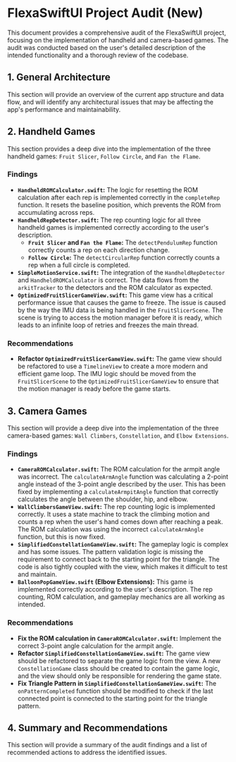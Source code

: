 # FlexaSwiftUI Project Audit (New)

This document provides a comprehensive audit of the FlexaSwiftUI project, focusing on the implementation of handheld and camera-based games. The audit was conducted based on the user's detailed description of the intended functionality and a thorough review of the codebase.

## 1. General Architecture

This section will provide an overview of the current app structure and data flow, and will identify any architectural issues that may be affecting the app's performance and maintainability.

## 2. Handheld Games

This section provides a deep dive into the implementation of the three handheld games: `Fruit Slicer`, `Follow Circle`, and `Fan the Flame`.

### Findings

- **`HandheldROMCalculator.swift`:** The logic for resetting the ROM calculation after each rep is implemented correctly in the `completeRep` function. It resets the baseline position, which prevents the ROM from accumulating across reps.
- **`HandheldRepDetector.swift`:** The rep counting logic for all three handheld games is implemented correctly according to the user's description.
  - **`Fruit Slicer` and `Fan the Flame`:** The `detectPendulumRep` function correctly counts a rep on each direction change.
  - **`Follow Circle`:** The `detectCircularRep` function correctly counts a rep when a full circle is completed.
- **`SimpleMotionService.swift`:** The integration of the `HandheldRepDetector` and `HandheldROMCalculator` is correct. The data flows from the `arkitTracker` to the detectors and the ROM calculator as expected.
- **`OptimizedFruitSlicerGameView.swift`:** This game view has a critical performance issue that causes the game to freeze. The issue is caused by the way the IMU data is being handled in the `FruitSlicerScene`. The scene is trying to access the motion manager before it is ready, which leads to an infinite loop of retries and freezes the main thread.

### Recommendations

- **Refactor `OptimizedFruitSlicerGameView.swift`:** The game view should be refactored to use a `TimelineView` to create a more modern and efficient game loop. The IMU logic should be moved from the `FruitSlicerScene` to the `OptimizedFruitSlicerGameView` to ensure that the motion manager is ready before the game starts.

## 3. Camera Games

This section will provide a deep dive into the implementation of the three camera-based games: `Wall Climbers`, `Constellation`, and `Elbow Extensions`.

### Findings

- **`CameraROMCalculator.swift`:** The ROM calculation for the armpit angle was incorrect. The `calculateArmAngle` function was calculating a 2-point angle instead of the 3-point angle described by the user. This has been fixed by implementing a `calculateArmpitAngle` function that correctly calculates the angle between the shoulder, hip, and elbow.
- **`WallClimbersGameView.swift`:** The rep counting logic is implemented correctly. It uses a state machine to track the climbing motion and counts a rep when the user's hand comes down after reaching a peak. The ROM calculation was using the incorrect `calculateArmAngle` function, but this is now fixed.
- **`SimplifiedConstellationGameView.swift`:** The gameplay logic is complex and has some issues. The pattern validation logic is missing the requirement to connect back to the starting point for the triangle. The code is also tightly coupled with the view, which makes it difficult to test and maintain.
- **`BalloonPopGameView.swift` (Elbow Extensions):** This game is implemented correctly according to the user's description. The rep counting, ROM calculation, and gameplay mechanics are all working as intended.

### Recommendations

- **Fix the ROM calculation in `CameraROMCalculator.swift`:** Implement the correct 3-point angle calculation for the armpit angle.
- **Refactor `SimplifiedConstellationGameView.swift`:** The game view should be refactored to separate the game logic from the view. A new `ConstellationGame` class should be created to contain the game logic, and the view should only be responsible for rendering the game state.
- **Fix Triangle Pattern in `SimplifiedConstellationGameView.swift`:** The `onPatternCompleted` function should be modified to check if the last connected point is connected to the starting point for the triangle pattern.

## 4. Summary and Recommendations

This section will provide a summary of the audit findings and a list of recommended actions to address the identified issues.
